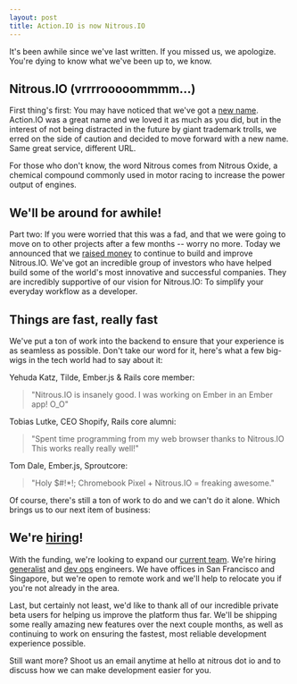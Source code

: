 ```yaml
---
layout: post
title: Action.IO is now Nitrous.IO
---
```


It's been awhile since we've last written. If you missed us, we apologize. You're dying to know what we've been up to, we know.

## Nitrous.IO (vrrrrooooommmm…)

First thing's first: You may have noticed that we've got a [new name](https://www.nitrous.io). Action.IO was a great name and we loved it as much as you did, but in the interest of not being distracted in the future by giant trademark trolls, we erred on the side of caution and decided to move forward with a new name. Same great service, different URL.

For those who don't know, the word Nitrous comes from Nitrous Oxide, a chemical compound commonly used in motor racing to increase the power output of engines.

## We'll be around for awhile!

Part two: If you were worried that this was a fad, and that we were going to move on to other projects after a few months -- worry no more. Today we announced that we [raised money](http://techcrunch.com/2013/04/16/nitrous-io-seed-funding/) to continue to build and improve Nitrous.IO. We've got an incredible group of investors who have helped build some of the world's most innovative and successful companies. They are incredibly supportive of our vision for Nitrous.IO: To simplify your everyday workflow as a developer.

## Things are fast, really fast

We've put a ton of work into the backend to ensure that your experience is as seamless as possible. Don't take our word for it, here's what a few big-wigs in the tech world had to say about it:

Yehuda Katz, Tilde, Ember.js &amp; Rails core member:

> "Nitrous.IO is insanely good. I was working on Ember in an Ember app! O_O"


Tobias Lutke, CEO Shopify, Rails core alumni:

> "Spent time programming from my web browser thanks to Nitrous.IO This works really really well!"

Tom Dale, Ember.js, Sproutcore:

> "Holy $#!*!; Chromebook Pixel + Nitrous.IO = freaking awesome."


Of course, there's still a ton of work to do and we can't do it alone. Which brings us to our next item of business:

## We're [hiring](https://www.nitrous.io/jobs?ref=blog)!

With the funding, we're looking to expand our [current team](https://www.action.io/jobs). We're hiring [generalist](https://www.nitrous.io/jobs#software) and [dev ops](https:https://www.nitrous.io/jobs#devops) engineers. We have offices in San Francisco and Singapore, but  we're open to remote work and we'll help to relocate you if you're not already in the area.

Last, but certainly not least, we'd like to thank all of our incredible private beta users for helping us improve the platform thus far. We'll be shipping some really amazing new features over the next couple months, as well as continuing to work on ensuring the fastest, most reliable development experience possible.

Still want more? Shoot us an email anytime at hello at nitrous dot io and to discuss how we can make development easier for you.


